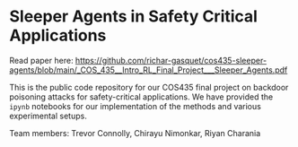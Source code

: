 # Sleeper Agents in Safety Critical Applications

Read paper here: https://github.com/richar-gasquet/cos435-sleeper-agents/blob/main/_COS_435__Intro_RL_Final_Project___Sleeper_Agents.pdf

This is the public code repository for our COS435 final project on backdoor poisoning attacks for safety-critical applications. We have provided the ``ipynb`` notebooks for our implementation of the methods and various experimental setups.

Team members: Trevor Connolly, Chirayu Nimonkar, Riyan Charania
